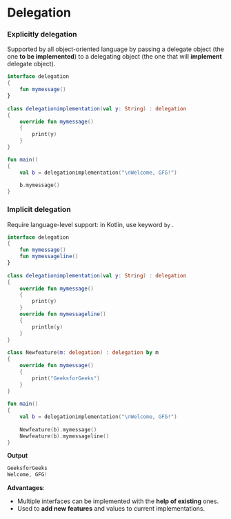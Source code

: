# Delegation

### Explicitly delegation

Supported by all object-oriented language by passing a delegate object (the one **to be implemented**) to a delegating object (the one that will **implement** delegate object).

```kotlin
interface delegation 
{
    fun mymessage()
}
  
class delegationimplementation(val y: String) : delegation
{
    override fun mymessage() 
    { 
        print(y)
    }
}

fun main() 
{
    val b = delegationimplementation("\nWelcome, GFG!")
      
    b.mymessage()
}
```

### Implicit delegation

Require language-level support: in Kotlin, use keyword `by` . 

```kotlin
interface delegation 
{
    fun mymessage()
    fun mymessageline()
}
  
class delegationimplementation(val y: String) : delegation
{
    override fun mymessage() 
    { 
        print(y)
    }
    override fun mymessageline() 
    { 
        println(y)
    }
}
  
class Newfeature(m: delegation) : delegation by m
{
    override fun mymessage() 
    {
        print("GeeksforGeeks")
    }
}
  
fun main() 
{
    val b = delegationimplementation("\nWelcome, GFG!")
      
    Newfeature(b).mymessage()
    Newfeature(b).mymessageline()
}
```

**Output**

```kotlin
GeeksforGeeks
Welcome, GFG!
```

**Advantages**:

- Multiple interfaces can be implemented with the **help of existing** ones.
- Used to **add new features** and values to current implementations.